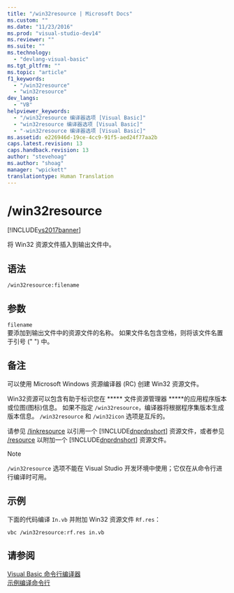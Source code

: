 ```yaml
---
title: "/win32resource | Microsoft Docs"
ms.custom: ""
ms.date: "11/23/2016"
ms.prod: "visual-studio-dev14"
ms.reviewer: ""
ms.suite: ""
ms.technology: 
  - "devlang-visual-basic"
ms.tgt_pltfrm: ""
ms.topic: "article"
f1_keywords: 
  - "/win32resource"
  - "win32resource"
dev_langs: 
  - "VB"
helpviewer_keywords: 
  - "/win32resource 编译器选项 [Visual Basic]"
  - "win32resource 编译器选项 [Visual Basic]"
  - "-win32resource 编译器选项 [Visual Basic]"
ms.assetid: e226946d-19ce-4cc9-91f5-aed24f77aa2b
caps.latest.revision: 13
caps.handback.revision: 13
author: "stevehoag"
ms.author: "shoag"
manager: "wpickett"
translationtype: Human Translation
---
```

# /win32resource
[!INCLUDE[vs2017banner](../../../csharp/includes/vs2017banner.md)]

将 Win32 资源文件插入到输出文件中。  
  
## 语法  
  
```  
/win32resource:filename  
```  
  
## 参数  
 `filename`  
 要添加到输出文件中的资源文件的名称。  如果文件名包含空格，则将该文件名置于引号 \(" "\) 中。  
  
## 备注  
 可以使用 Microsoft Windows 资源编译器 \(RC\) 创建 Win32 资源文件。  
  
 Win32资源可以包含有助于标识您在 **\*\*\* 文件资源管理器 \*\*\***的应用程序版本或位图\(图标\)信息。  如果不指定 `/win32resource`，编译器将根据程序集版本生成版本信息。  `/win32resource` 和 `/win32icon` 选项是互斥的。  
  
 请参见 [\/linkresource](../../../visual-basic/reference/command-line-compiler/linkresource.md) 以引用一个 [!INCLUDE[dnprdnshort](../../../csharp/getting-started/includes/dnprdnshort_md.md)] 资源文件，或者参见 [\/resource](../../../visual-basic/reference/command-line-compiler/resource.md) 以附加一个 [!INCLUDE[dnprdnshort](../../../csharp/getting-started/includes/dnprdnshort_md.md)] 资源文件。  
  
> [!NOTE]
>  `/win32resource` 选项不能在 Visual Studio 开发环境中使用；它仅在从命令行进行编译时可用。  
  
## 示例  
 下面的代码编译 `In.vb` 并附加 Win32 资源文件 `Rf.res`：  
  
```  
vbc /win32resource:rf.res in.vb  
```  
  
## 请参阅  
 [Visual Basic 命令行编译器](../../../visual-basic/reference/command-line-compiler/index.md)   
 [示例编译命令行](../../../visual-basic/reference/command-line-compiler/sample-compilation-command-lines.md)